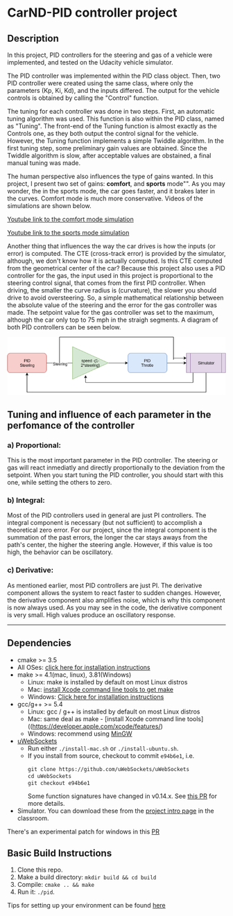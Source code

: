 # CarND-PID controller project

## Description
In this project, PID controllers for the steering and gas of a vehicle were implemented, and tested on the Udacity vehicle simulator.

The PID controller was implemented within the PID class object. Then, two PID controller were created using the same class, where only the parameters (Kp, Ki, Kd), and the inputs differed. The output for the vehicle controls is obtained by calling the "Control" function.

The tuning for each controller was done in two steps. First, an automatic tuning algorithm was used. This function is also within the PID class, named as "Tuning". The front-end of the Tuning function is almost exactly as the Controls one, as they both output the control signal for the vehicle. However, the Tuning function implements a simple Twiddle algorithm. 
In the first tuning step, some preliminary gain values are obtained. Since the Twiddle algorithm is slow, after acceptable values are obstained, a final manual tuning was made. 

The human perspective also influences the type of gains wanted. In this project, I present two set of gains: **comfort**, and **sports**  mode"". As you may wonder, the in the sports mode, the car goes faster, and it brakes later in the curves. Comfort mode is much more conservative. Videos of the simulations are shown below.

[Youtube link to the comfort mode simulation](https://youtu.be/9d7J8sOaryk)

[Youtube link to the sports mode simulation](https://youtu.be/XjY3zDpkGr0)

Another thing that influences the way the car drives is how the inputs (or error) is computed. The CTE (cross-track error) is provided by the simulator, although, we don't know how it is actually computed. Is this CTE computed from the geometrical center of the car? 
Because this project also uses a PID controller for the gas, the input used in this project is proportional to the steering control signal, that comes from the first PID controller. When driving, the smaller the curve radius is (curvature), the slower you should drive to avoid oversteering. So, a simple mathematical relationship between the absolute value of the steering and the error for the gas controller was made. The setpoint value for the gas controller was set to the maximum, although the car only top to 75 mph in the straigh segments. A diagram of both PID controllers can be seen below.

![alt text](images/PID_diagram.png)

## Tuning and influence of each parameter in the perfomance of the controller
### a) Proportional:

This is the most important parameter in the PID controller. The steering or gas will react inmediatly and directly proportionally to the deviation from the setpoint. When you start tuning the PID controller, you should start with this one, while setting the others to zero.

### b) Integral:

Most of the PID controllers used in general are just PI controllers. The integral component is necessary (but not sufficient) to accomplish a theoretical zero error. For our project, since the integral component is the summation of the past errors, the longer the car stays aways from the path's center, the higher the steering angle. However, if this value is too high, the behavior can be oscillatory.

### c) Derivative:

As mentioned earlier, most PID controllers are just PI. The derivative component allows the system to react faster to sudden changes. However, the derivative component also amplifies noise, which is why this component is now always used. As you may see in the code, the derivative component is very small. High values produce an oscillatory response.


---

## Dependencies

* cmake >= 3.5
 * All OSes: [click here for installation instructions](https://cmake.org/install/)
* make >= 4.1(mac, linux), 3.81(Windows)
  * Linux: make is installed by default on most Linux distros
  * Mac: [install Xcode command line tools to get make](https://developer.apple.com/xcode/features/)
  * Windows: [Click here for installation instructions](http://gnuwin32.sourceforge.net/packages/make.htm)
* gcc/g++ >= 5.4
  * Linux: gcc / g++ is installed by default on most Linux distros
  * Mac: same deal as make - [install Xcode command line tools]((https://developer.apple.com/xcode/features/)
  * Windows: recommend using [MinGW](http://www.mingw.org/)
* [uWebSockets](https://github.com/uWebSockets/uWebSockets)
  * Run either `./install-mac.sh` or `./install-ubuntu.sh`.
  * If you install from source, checkout to commit `e94b6e1`, i.e.
    ```
    git clone https://github.com/uWebSockets/uWebSockets 
    cd uWebSockets
    git checkout e94b6e1
    ```
    Some function signatures have changed in v0.14.x. See [this PR](https://github.com/udacity/CarND-MPC-Project/pull/3) for more details.
* Simulator. You can download these from the [project intro page](https://github.com/udacity/self-driving-car-sim/releases) in the classroom.

There's an experimental patch for windows in this [PR](https://github.com/udacity/CarND-PID-Control-Project/pull/3)

## Basic Build Instructions

1. Clone this repo.
2. Make a build directory: `mkdir build && cd build`
3. Compile: `cmake .. && make`
4. Run it: `./pid`. 

Tips for setting up your environment can be found [here](https://classroom.udacity.com/nanodegrees/nd013/parts/40f38239-66b6-46ec-ae68-03afd8a601c8/modules/0949fca6-b379-42af-a919-ee50aa304e6a/lessons/f758c44c-5e40-4e01-93b5-1a82aa4e044f/concepts/23d376c7-0195-4276-bdf0-e02f1f3c665d)


